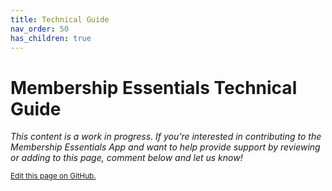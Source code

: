 ```yaml
---
title: Technical Guide
nav_order: 50
has_children: true
---
```

# Membership Essentials Technical Guide

*This content is a work in progress. If you’re interested in contributing to the Membership Essentials App and want to help provide support by reviewing or adding to this page, comment below and let us know!*


<footer>
   <a href="https://github.com/SFDO-Community-Sprints/MembershipSchemaAndBenefits-Documentation/edit/main/docs/Technical_Documentation/index.md" style="font-size: smaller;">Edit this page on GitHub.</a>
</footer>
